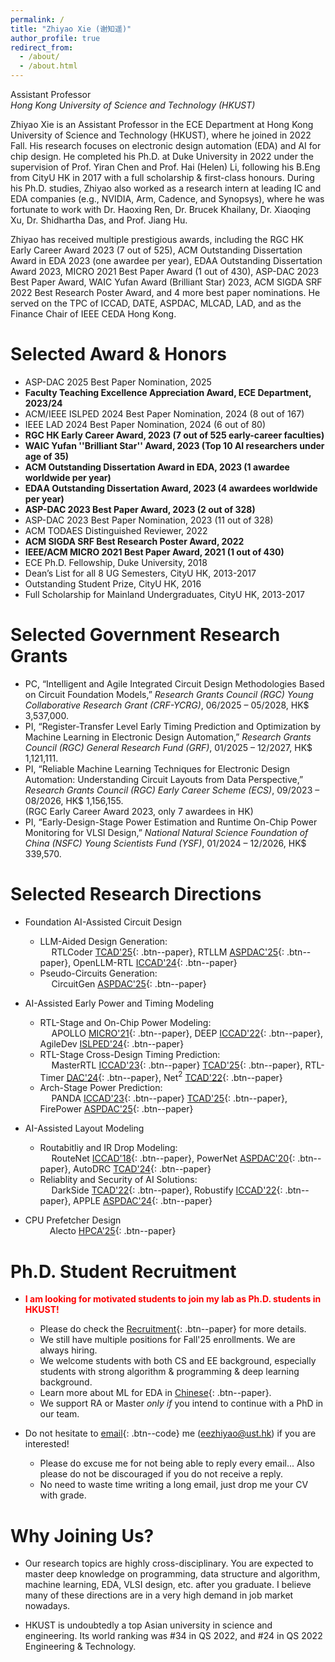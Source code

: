 ```yaml
---
permalink: /
title: "Zhiyao Xie (谢知遥)" 
author_profile: true
redirect_from: 
  - /about/
  - /about.html
---
```


Assistant Professor    
*Hong Kong University of Science and Technology (HKUST)*

Zhiyao Xie is an Assistant Professor in the ECE Department at Hong Kong University of Science and Technology (HKUST), where he joined in 2022 Fall. His research focuses on electronic design automation (EDA) and AI for chip design. He completed his Ph.D. at Duke University in 2022 under the supervision of Prof. Yiran Chen and Prof. Hai (Helen) Li, following his B.Eng from CityU HK in 2017 with a full scholarship & first-class honours. During his Ph.D. studies, Zhiyao also worked as a research intern at leading IC and EDA companies (e.g., NVIDIA, Arm, Cadence, and Synopsys), where he was fortunate to work with Dr. Haoxing Ren, Dr. Brucek Khailany, Dr. Xiaoqing Xu, Dr. Shidhartha Das, and Prof. Jiang Hu.    

Zhiyao has received multiple prestigious awards, including the RGC HK Early Career Award 2023 (7 out of 525), ACM Outstanding Dissertation Award in EDA 2023 (one awardee per year), EDAA Outstanding Dissertation Award 2023, MICRO 2021 Best Paper Award (1 out of 430), ASP-DAC 2023 Best Paper Award, WAIC Yufan Award (Brilliant Star) 2023, ACM SIGDA SRF 2022 Best Research Poster Award, and 4 more best paper nominations. He served on the TPC of ICCAD, DATE, ASPDAC, MLCAD, LAD, and as the Finance Chair of IEEE CEDA Hong Kong.   

Selected Award & Honors
======
* ASP-DAC 2025 Best Paper Nomination, 2025    
* **Faculty Teaching Excellence Appreciation Award, ECE Department, 2023/24**   
* ACM/IEEE ISLPED 2024 Best Paper Nomination, 2024 (8 out of 167)   
* IEEE LAD 2024 Best Paper Nomination, 2024 (6 out of 80)    
* **RGC HK Early Career Award, 2023 (7 out of 525 early-career faculties)**     
* **WAIC Yufan ''Brilliant Star'' Award, 2023 (Top 10 AI researchers under age of 35)**   
* **ACM Outstanding Dissertation Award in EDA, 2023 (1 awardee worldwide per year)**  
* **EDAA Outstanding Dissertation Award, 2023 (4 awardees worldwide per year)**   
* **ASP-DAC 2023 Best Paper Award, 2023 (2 out of 328)**   
* ASP-DAC 2023 Best Paper Nomination, 2023 (11 out of 328)  
* ACM TODAES Distinguished Reviewer, 2022   
* **ACM SIGDA SRF Best Research Poster Award, 2022**   
* **IEEE/ACM MICRO 2021 Best Paper Award, 2021 (1 out of 430)**
* ECE Ph.D. Fellowship, Duke University, 2018   
* Dean’s List for all 8 UG Semesters, CityU HK, 2013-2017  
* Outstanding Student Prize, CityU HK, 2016  
* Full Scholarship for Mainland Undergraduates, CityU HK, 2013-2017   

Selected Government Research Grants  
======
* PC, “Intelligent and Agile Integrated Circuit Design Methodologies Based on Circuit Foundation Models,” *Research Grants Council (RGC) Young Collaborative Research Grant (CRF-YCRG)*, 06/2025 – 05/2028, HK$ 3,537,000.     
* PI, “Register-Transfer Level Early Timing Prediction and Optimization by Machine Learning in Electronic Design Automation,” *Research Grants Council (RGC) General Research Fund (GRF)*, 01/2025 – 12/2027, HK$ 1,121,111.     
* PI, “Reliable Machine Learning Techniques for Electronic Design Automation: Understanding Circuit Layouts from Data Perspective,” *Research Grants Council (RGC) Early Career Scheme (ECS)*, 09/2023 – 08/2026, HK$ 1,156,155.   
(RGC Early Career Award 2023, only 7 awardees in HK)    
* PI, “Early-Design-Stage Power Estimation and Runtime On-Chip Power Monitoring for VLSI Design,” *National Natural Science Foundation of China (NSFC) Young Scientists Fund (YSF)*, 01/2024 – 12/2026, HK$ 339,570.      

Selected Research Directions
======
* Foundation AI-Assisted Circuit Design    
    * LLM-Aided Design Generation:         
      &ensp;&ensp;   RTLCoder [TCAD'25](https://zhiyaoxie.github.io/files/TCAD25_RTLCoder.pdf){: .btn--paper}, RTLLM [ASPDAC'25](https://zhiyaoxie.github.io/files/Arxiv23_RTLLM.pdf){: .btn--paper}, OpenLLM-RTL [ICCAD'24](https://zhiyaoxie.github.io/files/ICCAD24_OpenLLM.pdf){: .btn--paper}        
    * Pseudo-Circuits Generation:     
      &ensp;&ensp;   CircuitGen [ASPDAC'25](https://zhiyaoxie.github.io/files/empty.pdf){: .btn--paper}      

* AI-Assisted Early Power and Timing Modeling 
    * RTL-Stage and On-Chip Power Modeling:    
       &ensp;&ensp;  APOLLO [MICRO'21](https://zhiyaoxie.github.io/files/MICRO21_APOLLO.pdf){: .btn--paper}, DEEP [ICCAD'22](https://zhiyaoxie.github.io/files/ICCAD22_DEEP.pdf){: .btn--paper}, AgileDev [ISLPED'24](https://zhiyaoxie.github.io/files/ISLPED24_AgileDev.pdf){: .btn--paper}     
    * RTL-Stage Cross-Design Timing Prediction:    
       &ensp;&ensp;  MasterRTL [ICCAD'23](https://zhiyaoxie.github.io/files/ICCAD23_MasterRTL.pdf){: .btn--paper} [TCAD'25](https://zhiyaoxie.github.io/files/TCAD24_MasterRTL.pdf){: .btn--paper}, RTL-Timer [DAC'24](https://zhiyaoxie.github.io/files/DAC24_RTLTimer.pdf){: .btn--paper}, Net$^2$ [TCAD'22](https://zhiyaoxie.github.io/files/TCAD21_Time.pdf){: .btn--paper}     
    * Arch-Stage Power Prediction:     
       &ensp;&ensp;  PANDA [ICCAD'23](https://zhiyaoxie.github.io/files/ICCAD23_PANDA.pdf){: .btn--paper} [TCAD'25](https://zhiyaoxie.github.io/files/TCAD25_PANDA.pdf){: .btn--paper}, FirePower [ASPDAC'25](https://zhiyaoxie.github.io/files/empty.pdf){: .btn--paper}     

* AI-Assisted Layout Modeling 
    * Routabitliy and IR Drop Modeling:     
      &ensp;&ensp;   RouteNet [ICCAD'18](https://zhiyaoxie.github.io/files/ICCAD18_RouteNet.pdf){: .btn--paper}, PowerNet [ASPDAC'20](https://zhiyaoxie.github.io/files/ASPDAC20_PowerNet.pdf){: .btn--paper}, AutoDRC [TCAD'24](https://zhiyaoxie.github.io/files/TCAD24_Automated.pdf){: .btn--paper}     
    * Reliablity and Security of AI Solutions:   
     &ensp;&ensp;    DarkSide [TCAD'22](https://zhiyaoxie.github.io/files/TCAD22_Dark.pdf){: .btn--paper}, Robustify [ICCAD'22](https://zhiyaoxie.github.io/files/ICCAD22_Robust.pdf){: .btn--paper}, APPLE [ASPDAC'24](https://zhiyaoxie.github.io/files/ASPDAC24_APPLE.pdf){: .btn--paper}     

* CPU Prefetcher Design    
    &ensp;&ensp;&ensp;&ensp;&ensp;   Alecto [HPCA'25](https://zhiyaoxie.github.io/files/HPCA25_Alecto.pdf){: .btn--paper}    

Ph.D. Student Recruitment
======
* <span style="color:red">**I am looking for motivated students to join my lab as Ph.D. students in HKUST!**</span> 
    * Please do check the [Recruitment](https://zhiyaoxie.github.io/recruitment/){: .btn--paper} for more details.   
    * We still have multiple positions for Fall'25 enrollments. We are always hiring.     
    * We welcome students with both CS and EE background, especially students with strong algorithm & programming & deep learning background. 
    * Learn more about ML for EDA in [Chinese](https://zhiyaoxie.github.io/files/ml4eda.pdf){: .btn--paper}.
    * We support RA or Master *only if* you intend to continue with a PhD in our team. 

* Do not hesitate to [email](mailto:eezhiyao@ust.hk){: .btn--code} me (eezhiyao@ust.hk) if you are interested!  
    * Please do excuse me for not being able to reply every email... Also please do not be discouraged if you do not receive a reply. 
    * No need to waste time writing a long email, just drop me your CV with grade.

Why Joining Us?
======

* Our research topics are highly cross-disciplinary. You are expected to master deep knowledge on programming, data structure and algorithm, machine learning, EDA, VLSI design, etc. after you graduate. I believe many of these directions are in a very high demand in job market nowadays.  

* HKUST is undoubtedly a top Asian university in science and engineering. Its world ranking was #34 in QS 2022, and #24 in QS 2022 Engineering & Technology. 

